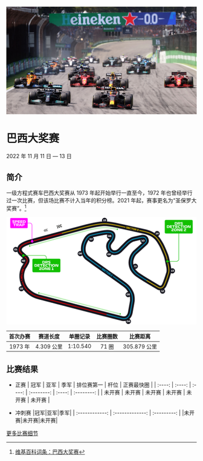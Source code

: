 ![巴西大奖赛](../../media/img/photos/brazil.jpg)

# 巴西大奖赛

2022 年 11 月 11 日 — 13 日

## 简介

一级方程式赛车巴西大奖赛从 1973 年起开始举行一直至今，1972 年也曾经举行过一次比赛，但该场比赛不计入当年的积分榜。2021 年起，赛事更名为“圣保罗大奖赛”。[^1]

![赛道图](../../media/img/circuits/brazil-2022.png)

| 首次办赛 |  赛道长度  | 单圈记录 | 比赛圈数 |   比赛距离   |
| :------: | :--------: | :------: | :------: | :----------: |
| 1973 年  | 4.309 公里 | 1:10.540 |  71 圈   | 305.879 公里 |

## 比赛结果

- 正赛
  | 冠军 | 亚军 | 季军 | 排位赛第一 | 杆位 | 正赛最快圈 |
  | :----: | :----: | :----: | :--------: | :----: | :--------: |
  | 未开赛 | 未开赛 | 未开赛 | 未开赛 | 未开赛 | 未开赛 |

- 冲刺赛
  |冠军|亚军|季军|
  | :------------: | :-------------: | :---------: |
  |未开赛|未开赛|未开赛|

[更多比赛细节](https://www.formula1.com/en/racing/2022/Brazil.html)

[^1]: [维基百科词条：巴西大奖赛](https://zh.wikipedia.org/wiki/%E5%B7%B4%E8%A5%BF%E5%A4%A7%E5%A5%96%E8%B5%9B)
